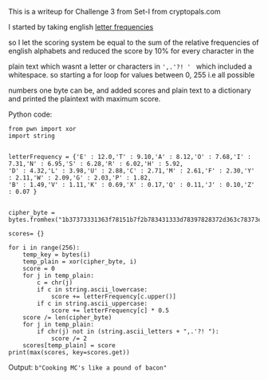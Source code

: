 This is a writeup for Challenge 3 from Set-I from cryptopals.com

I started by taking english [letter frequencies](https://gist.github.com/pozhidaevak/0dca594d6f0de367f232909fe21cdb2f)

so I let the scoring system be equal to the sum of the relative frequencies of english alphabets and reduced the score by 10% for every character in the 

plain text which wasnt a letter or characters in ```',.'?! ' ``` which included a whitespace. so starting a for loop for values between 0, 255 i.e all possible

numbers one byte can be, and added scores and plain text to a dictionary and printed the plaintext with maximum score.


Python code:
```
from pwn import xor
import string


letterFrequency = {'E' : 12.0,'T' : 9.10,'A' : 8.12,'O' : 7.68,'I' : 7.31,'N' : 6.95,'S' : 6.28,'R' : 6.02,'H' : 5.92,
'D' : 4.32,'L' : 3.98,'U' : 2.88,'C' : 2.71,'M' : 2.61,'F' : 2.30,'Y' : 2.11,'W' : 2.09,'G' : 2.03,'P' : 1.82,
'B' : 1.49,'V' : 1.11,'K' : 0.69,'X' : 0.17,'Q' : 0.11,'J' : 0.10,'Z' : 0.07 }


cipher_byte = bytes.fromhex("1b37373331363f78151b7f2b783431333d78397828372d363c78373e783a393b3736")

scores= {}

for i in range(256):
    temp_key = bytes(i)
    temp_plain = xor(cipher_byte, i)
    score = 0
    for j in temp_plain:
        c = chr(j)
        if c in string.ascii_lowercase:
            score += letterFrequency[c.upper()]
        if c in string.ascii_uppercase:
            score += letterFrequency[c] * 0.5
    score /= len(cipher_byte)
    for j in temp_plain:
        if chr(j) not in (string.ascii_letters + ",.'?! "):
            score /= 2
    scores[temp_plain] = score
print(max(scores, key=scores.get))
```

Output:
```b"Cooking MC's like a pound of bacon"```
